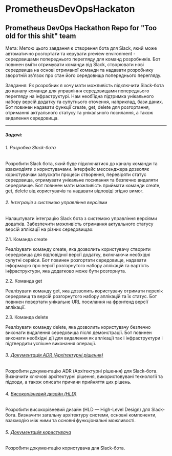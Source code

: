 # PrometheusDevOpsHackaton
Prometheus DevOps Hackathon Repo for "Too old for this shit" team
------------

Мета: Метою цього завдання є створення бота для Slack, який може автоматично розгортати та керувати preview environment - середовищами попереднього перегляду для команд розробників. Бот повинен вміти отримувати команди від Slack, створювати нові середовища на основі отриманої команди та надавати розробнику зворотній зв'язок про стан його середовища попереднього перегляду.

Завдання: Як розробник я хочу мати можливість підключити Slack-бота до каналу команди для управління середовищами попереднього перегляду на інфраструктурі. Нам необїідна підтримка унікального набору версій додатку та супутнього оточення, наприклад, бази даних. Бот повинен надавати функції create, get, delete для розгортання, отримання актуального статусу та унікального посилання, а також видалення середовища.

------------
##### Задачі:

###### 1. Розробка Slack-бота

Розробити Slack бота, який буде підключатися до каналу команди та взаємодіяти з користувачами. Інтерфейс мессенджера дозволяє користувачам запускати процеси створення, перевіряти статус середовища, отримувати унікальне посилання та безпечно видаляти середовище. Бот повинен мати можливість приймати команди create, get, delete від користувачів та надавати відповіді згідно вимог.

###### 2. Інтеграція з системою управління версіями

Налаштувати інтеграцію Slack бота з системою управління версіями додатків. Забезпечити можливість отримання актуального статусу версій аплікації на різних середовищах:

2.1. Команда create

Реалізувати команду create, яка дозволить користувачу створити середовища для відповідної версії додатку, включаючи необхідні супутні сервіси. Бот повинен розгортати середовище, надавати інформацію про версії розгорнутого набору аплікацій та вартість інфраструктури, яка додатково може бути розгорнута.

2.2. Команда get

Реалізувати команду get, яка дозволить користувачу отримати перелік середовищ та версій розгорнутого набору аплікацій та їх статус. Бот повинен повертати унікальне URL посилання на фронтенд версії аплікації.

2.3. Команда delete

Реалізувати команду delete, яка дозволить користувачу безпечно виконати видалення середовища після демонстрації. Бот повинен виконати необхідні дії для видалення як аплікації так і інфраструктури і підтвердити успішне виконання операції.

###### 3. [Документація ADR (Архітектурні рішення)](./docs/ADR/index.md)

Розробити документацію ADR (Архітектурні рішення) для Slack-бота. Визначити ключові архітектурні рішення, використовувані технології та підходи, а також описати причини прийняття цих рішень.

###### 4. [Високорівневий дизайн (HLD)](./docs/HLD/index.md)

Розробити високорівневий дизайн (HLD — High-Level Design) для Slack-бота. Визначити загальну архітектуру системи, основні компоненти, взаємодію між ними та основні функціональні можливості. 

###### 5. [Документація користувача](./integrationBot/README.md)

Розробити документацію користувача для Slack-бота.
